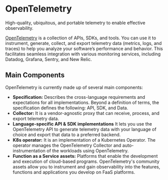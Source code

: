 # OpenTelemetry

High-quality, ubiquitous, and portable telemetry to enable effective observability.

[OpenTelemetry](https://opentelemetry.io/) is a collection of APIs, SDKs, and tools. You can use it to instrument, generate, collect, and export telemetry data (metrics, logs, and traces) to help you analyze your software’s performance and behavior. This facilitates seamless integration with various monitoring services, including Datadog, Grafana, Sentry, and New Relic.

## Main Components

OpenTelemetry is currently made up of several main components:

- **Specification:** Describes the cross-language requirements and expectations for all implementations. Beyond a definition of terms, the specification defines the following: API, SDK, and Data.
- **Collector:** It is a vendor-agnostic proxy that can receive, process, and export telemetry data.
- **Language-specific API & SDK implementations** It lets you use the OpenTelemetry API to generate telemetry data with your language of choice and export that data to a preferred backend.
- **K8s operator:** It is an implementation of a Kubernetes Operator. The operator manages the OpenTelemetry Collector and auto-instrumentation of the workloads using OpenTelemetry.
- **Function as a Service assets:** Platforms that enable the development and execution of cloud-based programs. OpenTelemetry's community assets allow you to instrument and gain observability into the features, functions and applications you develop on FaaS platforms.
